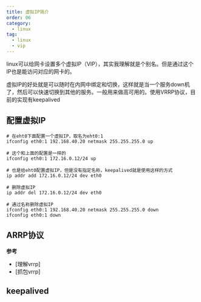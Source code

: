 ```yaml
---
title: 虚拟IP简介
order: 06
category:
  - linux
tag:
  - linux
  - vip
---
```


linux可以给网卡设置多个虚拟IP（VIP），其实我理解就是个别名。但是通过这个IP也是能访问对应的网卡的。

虚拟IP的好处就是可以随时在内网中绑定和切换，这样就是当一个服务down机了，然后可以快速切换到其他的服务。一般用来做高可用的。使用VRRP协议，目前的实现有keepalived

## 配置虚拟IP

```shell
# 在eht0下面配置一个虚拟IP，取名为eht0:1
ifconfig eth0:1 192.168.40.20 netmask 255.255.255.0 up

# 这个和上面的配置是一样的
ifconfig eth0:1 172.16.0.12/24 up

# 也是给eht0配置虚拟IP，但是没有指定名称，keepalived就是使用这样的方式
ip addr add 172.16.0.12/24 dev eth0

# 删除虚拟IP
ip addr del 172.16.0.12/24 dev eth0

# 通过名称删除虚拟IP
ifconfig eth0:1 192.168.40.20 netmask 255.255.255.0 down
ifconfig eth0:1 down
```


## ARRP协议

**参考**

- [理解vrrp]
- [抓包vrrp]


## keepalived


[理解arrp]: https://www.jianshu.com/p/7410507d57c3
[抓包arrp]: https://blog.csdn.net/jiajiren11/article/details/81563091